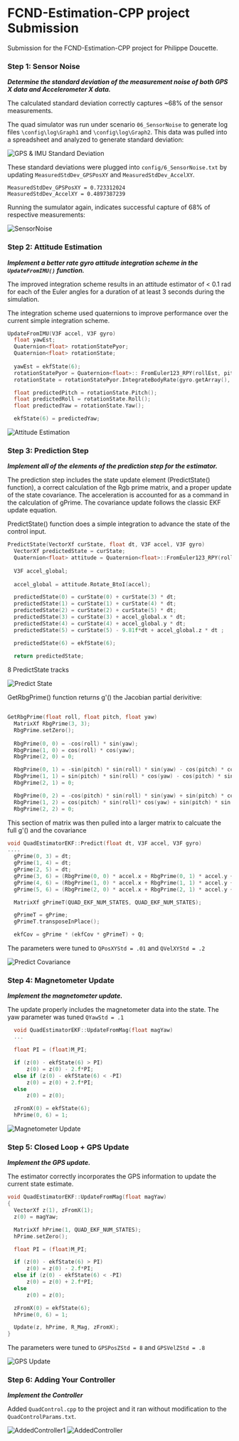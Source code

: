 # FCND-Estimation-CPP project Submission #

Submission for the FCND-Estimation-CPP project for Philippe Doucette.

### Step 1: Sensor Noise ###
***Determine the standard deviation of the measurement noise of both GPS X data and Accelerometer X data.***

The calculated standard deviation correctly captures ~68% of the sensor measurements. 

The quad simulator was run under scenario `06_SensorNoise` to generate log files `\config\log\Graph1` and `\config\log\Graph2`.  This data was pulled into a spreadsheet and analyzed to generate standard deviation:

![GPS & IMU Standard Deviation](images/Quad_SD.jpg)

These standard deviations were plugged into `config/6_SensorNoise.txt` by updating `MeasuredStdDev_GPSPosXY` and `MeasuredStdDev_AccelXY`.
```
MeasuredStdDev_GPSPosXY = 0.723312024
MeasuredStdDev_AccelXY = 0.4897387239
```

Running the sumulator again, indicates successful capture of 68% of respective measurements:

![SensorNoise](images/6_SensorNoise.png)


### Step 2: Attitude Estimation ###
***Implement a better rate gyro attitude integration scheme in the `UpdateFromIMU()` function.***

The improved integration scheme results in an attitude estimator of < 0.1 rad for each of the Euler angles for a duration of at least 3 seconds during the simulation. 

The integration scheme used quaternions to improve performance over the current simple integration scheme.
```C++
UpdateFromIMU(V3F accel, V3F gyro)
  float yawEst; 
  Quaternion<float> rotationStatePyor;
  Quaternion<float> rotationState;
  
  yawEst = ekfState(6);
  rotationStatePyor = Quaternion<float>:: FromEuler123_RPY(rollEst, pitchEst, yawEst);
  rotationState = rotationStatePyor.IntegrateBodyRate(gyro.getArray(), dtIMU);

  float predictedPitch = rotationState.Pitch();
  float predictedRoll = rotationState.Roll();
  float predictedYaw = rotationState.Yaw();

  ekfState(6) = predictedYaw;
```
![Attitude Estimation](images/7_AttitudeEstimation.png)

### Step 3: Prediction Step ###
***Implement all of the elements of the prediction step for the estimator.***

The prediction step includes the state update element (PredictState() function), a correct calculation of the Rgb prime matrix, and a proper update of the state covariance. The acceleration is accounted for as a command in the calculation of gPrime. The covariance update follows the classic EKF update equation.

PredictState() function does a simple integration to advance the state of the control input. 
```C++
PredictState(VectorXf curState, float dt, V3F accel, V3F gyro)
  VectorXf predictedState = curState;
  Quaternion<float> attitude = Quaternion<float>::FromEuler123_RPY(rollEst, pitchEst, curState(6));
  
  V3F accel_global;
  
  accel_global = attitude.Rotate_BtoI(accel);

  predictedState(0) = curState(0) + curState(3) * dt;
  predictedState(1) = curState(1) + curState(4) * dt;
  predictedState(2) = curState(2) + curState(5) * dt;
  predictedState(3) = curState(3) + accel_global.x * dt;
  predictedState(4) = curState(4) + accel_global.y * dt;
  predictedState(5) = curState(5) - 9.81f*dt + accel_global.z * dt ;

  predictedState(6) = ekfState(6);
  
  return predictedState;
  ```
  
8 PredictState tracks

![Predict State](images/8_PredictState.png)


GetRbgPrime() function returns g'() the Jacobian partial derivitive:
```c++
  
GetRbgPrime(float roll, float pitch, float yaw)
  MatrixXf RbgPrime(3, 3);
  RbgPrime.setZero();
  
  RbgPrime(0, 0) = -cos(roll) * sin(yaw);
  RbgPrime(1, 0) = cos(roll) * cos(yaw);
  RbgPrime(2, 0) = 0;

  RbgPrime(0, 1) = -sin(pitch) * sin(roll) * sin(yaw) - cos(pitch) * cos(yaw);
  RbgPrime(1, 1) = sin(pitch) * sin(roll) * cos(yaw) - cos(pitch) * sin(yaw);
  RbgPrime(2, 1) = 0;

  RbgPrime(0, 2) = -cos(pitch) * sin(roll) * sin(yaw) + sin(pitch) * cos(yaw);
  RbgPrime(1, 2) = cos(pitch) * sin(roll)* cos(yaw) + sin(pitch) * sin(yaw);
  RbgPrime(2, 2) = 0;
```
This section of matrix was then pulled into a larger matrix to calcuate the full g'() and the covariance


```c++
void QuadEstimatorEKF::Predict(float dt, V3F accel, V3F gyro)
....
  gPrime(0, 3) = dt;
  gPrime(1, 4) = dt;
  gPrime(2, 5) = dt;
  gPrime(3, 6) = (RbgPrime(0, 0) * accel.x + RbgPrime(0, 1) * accel.y + RbgPrime(0, 2) * accel.z)*dt;
  gPrime(4, 6) = (RbgPrime(1, 0) * accel.x + RbgPrime(1, 1) * accel.y + RbgPrime(1, 2) * accel.z)*dt;
  gPrime(5, 6) = (RbgPrime(2, 0) * accel.x + RbgPrime(2, 1) * accel.y + RbgPrime(2, 2) * accel.z)*dt;

  MatrixXf gPrimeT(QUAD_EKF_NUM_STATES, QUAD_EKF_NUM_STATES);

  gPrimeT = gPrime;
  gPrimeT.transposeInPlace();

  ekfCov = gPrime * (ekfCov * gPrimeT) + Q;

```
The parameters were tuned to `QPosXYStd = .01` and `QVelXYStd = .2`

![Predict Covariance](images/9_PredictCovariance.png)


### Step 4: Magnetometer Update ###
***Implement the magnetometer update.***

The update properly includes the magnetometer data into the state. The yaw parameter was tuned `QYawStd = .1`


```c++
  void QuadEstimatorEKF::UpdateFromMag(float magYaw)
  ...

  float PI = (float)M_PI;

  if (z(0) - ekfState(6) > PI)
	  z(0) = z(0) - 2.f*PI;
  else if (z(0) - ekfState(6) < -PI)
	  z(0) = z(0) + 2.f*PI;
  else
	  z(0) = z(0);

  zFromX(0) = ekfState(6);
  hPrime(0, 6) = 1;
```

![Magnetometer Update](images/10_MagUpdate.png)

### Step 5: Closed Loop + GPS Update ###
***Implement the GPS update.***

The estimator correctly incorporates the GPS information to update the current state estimate.


```c++
void QuadEstimatorEKF::UpdateFromMag(float magYaw)
{
  VectorXf z(1), zFromX(1);
  z(0) = magYaw;

  MatrixXf hPrime(1, QUAD_EKF_NUM_STATES);
  hPrime.setZero();

  float PI = (float)M_PI;

  if (z(0) - ekfState(6) > PI)
	  z(0) = z(0) - 2.f*PI;
  else if (z(0) - ekfState(6) < -PI)
	  z(0) = z(0) + 2.f*PI;
  else
	  z(0) = z(0);

  zFromX(0) = ekfState(6);
  hPrime(0, 6) = 1;

  Update(z, hPrime, R_Mag, zFromX);
}
```

The parameters were tuned to `GPSPosZStd = 8` and `GPSVelZStd = .8`

![GPS Update](images/11_GPSUpdate.png)


### Step 6: Adding Your Controller ###
***Implement the Controller***

Added `QuadControl.cpp` to the project and it ran without modification to the `QuadControlParams.txt`.

![AddedController1](images/AddedController1.png)
![AddedController](images/AddedController.png)



